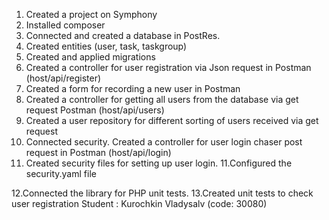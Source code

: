 1. Created a project on Symphony
2. Installed composer
3. Connected and created a database in PostRes.
4. Created entities (user, task, taskgroup)
5. Created and applied migrations
6. Created a controller for user registration via Json request in Postman (host/api/register)
6. Created a form for recording a new user in Postman
7. Created a controller for getting all users from the database via get request Postman (host/api/users)
8. Created a user repository for different sorting of users received via get request
9. Connected security. Created a controller for user login chaser post request in Postman (host/api/login)
10. Created security files for setting up user login.
11.Configured the security.yaml file

12.Connected the library for PHP unit tests.
13.Created unit tests to check user registration
Student :
Kurochkin Vladysalv (code: 30080)
